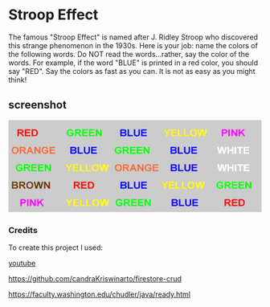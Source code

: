 # Stroop Effect 
The famous "Stroop Effect" is named after J. Ridley Stroop who discovered this strange phenomenon in the 1930s. Here is your job: name the colors of the following words. Do NOT read the words...rather, say the color of the words. For example, if the word "BLUE" is printed in a red color, you should say "RED". Say the colors as fast as you can. It is not as easy as you might think!

## screenshot
![img](./stroopa.gif)

### Credits
To create this project I used:

[youtube](https://youtu.be/N3Fmwf8ylrs)

https://github.com/candraKriswinarto/firestore-crud

https://faculty.washington.edu/chudler/java/ready.html
